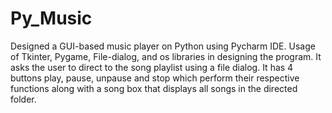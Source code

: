 # Py_Music
Designed a GUI-based music player on Python using Pycharm IDE.
Usage of Tkinter, Pygame, File-dialog, and os libraries in designing the program.
It asks the user to direct to the song playlist using a file dialog.
It has 4 buttons play, pause, unpause and stop which perform their respective functions along with a song box that displays all songs in the directed folder.
